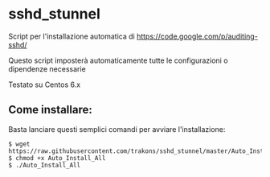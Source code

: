sshd_stunnel
============
Script per l'installazione automatica di https://code.google.com/p/auditing-sshd/

Questo script imposterà automaticamente tutte le configurazioni o dipendenze necessarie

Testato su Centos 6.x

## Come installare:
Basta lanciare questi semplici comandi per avviare l'installazione:

    $ wget https://raw.githubusercontent.com/trakons/sshd_stunnel/master/Auto_Install_All
    $ chmod +x Auto_Install_All
    $ ./Auto_Install_All
